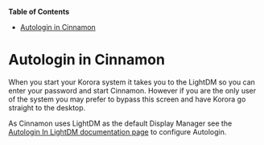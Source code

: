 

**Table of Contents**  

- [Autologin in Cinnamon](#autologin-in-cinnamon)



# Autologin in Cinnamon

When you start your Korora system it takes you to the LightDM so you can enter your password and start Cinnamon. However if you are the only user of the system you may prefer to bypass this screen and have Korora go straight to the desktop.

As Cinnamon uses LightDM as the default Display Manager see the [Autologin In LightDM documentation page](https://github.com/kororaproject/kp-documentation/wiki/Autologin-in-LightDM) to configure Autologin.
